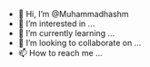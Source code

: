 - 👋 Hi, I’m @Muhammadhashm
- 👀 I’m interested in ...
- 🌱 I’m currently learning ...
- 💞️ I’m looking to collaborate on ...
- 📫 How to reach me ...

<!---
Muhammadhashm/Muhammadhashm is a ✨ special ✨ repository because its `README.md` (this file) appears on your GitHub profile.
You can click the Preview link to take a look at your changes.
--->
